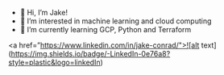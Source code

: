 - 👋 Hi, I’m Jake!
- 👀 I’m interested in machine learning and cloud computing
- 🌱 I’m currently learning GCP, Python and Terraform


<a href=”https://www.linkedin.com/in/jake-conrad/">![alt text](https://img.shields.io/badge/-LinkedIn-0e76a8?style=plastic&logo=linkedIn)</a>

<!---
J-C0n/J-C0n is a ✨ special ✨ repository because its `README.md` (this file) appears on your GitHub profile.
You can click the Preview link to take a look at your changes.
--->
